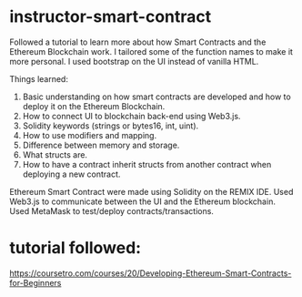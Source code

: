 # instructor-smart-contract
Followed a tutorial to learn more about how Smart Contracts and the Ethereum Blockchain work. I tailored some of the function names to make it more personal. I used bootstrap on the UI instead of vanilla HTML. 

Things learned: 
  1. Basic understanding on how smart contracts are developed and how to deploy it on the Ethereum Blockchain.
  2. How to connect UI to blockchain back-end using Web3.js.
  3. Solidity keywords (strings or bytes16, int, uint).
  4. How to use modifiers and mapping.
  5. Difference between memory and storage.
  6. What structs are.
  7. How to have a contract inherit structs from another contract when deploying a new contract.

Ethereum Smart Contract were made using Solidity on the REMIX IDE. Used Web3.js to communicate between the UI and the Ethereum blockchain. Used MetaMask to test/deploy contracts/transactions. 

# tutorial followed:
https://coursetro.com/courses/20/Developing-Ethereum-Smart-Contracts-for-Beginners
